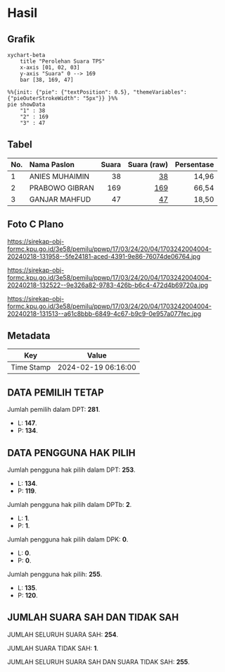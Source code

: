 # Hasil

## Grafik

```mermaid
xychart-beta
    title "Perolehan Suara TPS"
    x-axis [01, 02, 03]
    y-axis "Suara" 0 --> 169
    bar [38, 169, 47]
```

```mermaid
%%{init: {"pie": {"textPosition": 0.5}, "themeVariables": {"pieOuterStrokeWidth": "5px"}} }%%
pie showData
    "1" : 38
    "2" : 169
    "3" : 47
```

## Tabel

| No. | Nama Paslon    | Suara | Suara (raw) | Persentase |
|:--- |:-------------- | -----:| -----------:| ----------:|
| 1   | ANIES MUHAIMIN | 38    | [38][p-1]   | 14,96      |
| 2   | PRABOWO GIBRAN | 169   | [169][p-2]  | 66,54      |
| 3   | GANJAR MAHFUD  | 47    | [47][p-3]   | 18,50      |


[p-1]: https://github.com/gigit-pemilu/pemilu-2024-17-bengkulu/blob/main/pilpres/hitung-suara/sub/17-bengkulu/sub/03-bengkulu-utara/sub/24-pinang-raya/sub/2004-bukit-makmur/sub/004-tps/sub/paslon-1.txt
[p-2]: https://github.com/gigit-pemilu/pemilu-2024-17-bengkulu/blob/main/pilpres/hitung-suara/sub/17-bengkulu/sub/03-bengkulu-utara/sub/24-pinang-raya/sub/2004-bukit-makmur/sub/004-tps/sub/paslon-2.txt
[p-3]: https://github.com/gigit-pemilu/pemilu-2024-17-bengkulu/blob/main/pilpres/hitung-suara/sub/17-bengkulu/sub/03-bengkulu-utara/sub/24-pinang-raya/sub/2004-bukit-makmur/sub/004-tps/sub/paslon-3.txt

## Foto C Plano

https://sirekap-obj-formc.kpu.go.id/3e58/pemilu/ppwp/17/03/24/20/04/1703242004004-20240218-131958--5fe24181-aced-4391-9e86-76074de06764.jpg

https://sirekap-obj-formc.kpu.go.id/3e58/pemilu/ppwp/17/03/24/20/04/1703242004004-20240218-132522--9e326a82-9783-426b-b6c4-472d4b69720a.jpg

https://sirekap-obj-formc.kpu.go.id/3e58/pemilu/ppwp/17/03/24/20/04/1703242004004-20240218-131513--a61c8bbb-6849-4c67-b9c9-0e957a077fec.jpg


## Metadata

| Key        | Value               |
| ---------- | ------------------- |
| Time Stamp | 2024-02-19 06:16:00 |


## DATA PEMILIH TETAP

Jumlah pemilih dalam DPT: **281**.
 * L: **147**.
 * P: **134**.

## DATA PENGGUNA HAK PILIH

Jumlah pengguna hak pilih dalam DPT: **253**.
 * L: **134**.
 * P: **119**.

Jumlah pengguna hak pilih dalam DPTb: **2**.
 * L: **1**.
 * P: **1**.

Jumlah pengguna hak pilih dalam DPK: **0**.
 * L: **0**.
 * P: **0**.

Jumlah pengguna hak pilih: **255**.
 * L: **135**.
 * P: **120**.

## JUMLAH SUARA SAH DAN TIDAK SAH

JUMLAH SELURUH SUARA SAH: **254**.

JUMLAH SUARA TIDAK SAH: **1**.

JUMLAH SELURUH SUARA SAH DAN SUARA TIDAK SAH: **255**.



